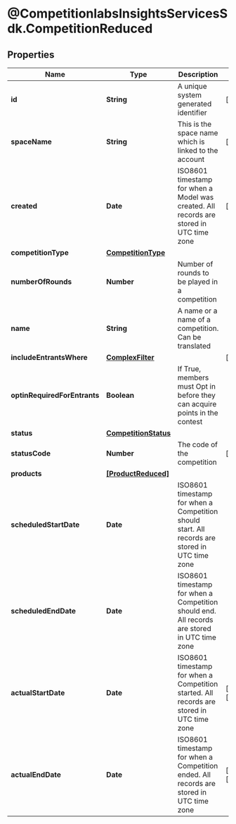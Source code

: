 # @CompetitionlabsInsightsServicesSdk.CompetitionReduced

## Properties

Name | Type | Description | Notes
------------ | ------------- | ------------- | -------------
**id** | **String** | A unique system generated identifier | [readonly] 
**spaceName** | **String** | This is the space name which is linked to the account | [readonly] 
**created** | **Date** | ISO8601 timestamp for when a Model was created. All records are stored in UTC time zone | [readonly] 
**competitionType** | [**CompetitionType**](CompetitionType.md) |  | 
**numberOfRounds** | **Number** | Number of rounds to be played in a competition | 
**name** | **String** | A name or a name of a competition. Can be translated | 
**includeEntrantsWhere** | [**ComplexFilter**](ComplexFilter.md) |  | [optional] 
**optinRequiredForEntrants** | **Boolean** | If True, members must Opt in before they can acquire points in the contest | 
**status** | [**CompetitionStatus**](CompetitionStatus.md) |  | 
**statusCode** | **Number** | The code of the competition | [readonly] 
**products** | [**[ProductReduced]**](ProductReduced.md) |  | 
**scheduledStartDate** | **Date** | ISO8601 timestamp for when a Competition should start. All records are stored in UTC time zone | 
**scheduledEndDate** | **Date** | ISO8601 timestamp for when a Competition should end. All records are stored in UTC time zone | 
**actualStartDate** | **Date** | ISO8601 timestamp for when a Competition started. All records are stored in UTC time zone | [optional] [readonly] 
**actualEndDate** | **Date** | ISO8601 timestamp for when a Competition ended. All records are stored in UTC time zone | [optional] [readonly] 


